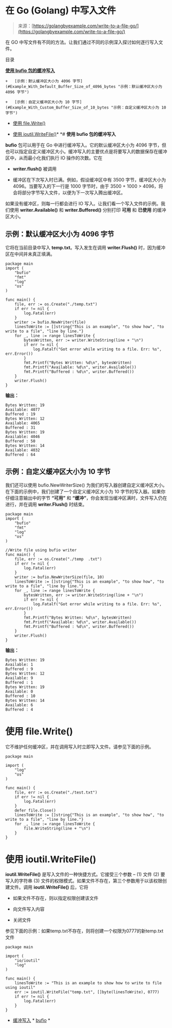 <!--yml

类别：未分类

日期：2024-10-13 06:06:54

-->

# 在 Go (Golang) 中写入文件

> 来源：[https://golangbyexample.com/write-to-a-file-go/](https://golangbyexample.com/write-to-a-file-go/)

在 GO 中写文件有不同的方法。让我们通过不同的示例深入探讨如何逐行写入文件。

目录

**[使用 bufio 包的缓冲写入](#Buffered_write_using_bufio_package "使用 bufio 包的缓冲写入")**

    +   [示例：默认缓冲区大小为 4096 字节](#Example_With_Default_Buffer_Size_of_4096_bytes "示例：默认缓冲区大小为 4096 字节")

    +   [示例：自定义缓冲区大小为 10 字节](#Example_With_Custom_Buffer_Size_of_10_bytes "示例：自定义缓冲区大小为 10 字节")

+   [使用 file.Write()](#Using_fileWrite "使用 file.Write()")

+   [使用 ioutil.WriteFile()](#Using_ioutilWriteFile "使用 ioutil.WriteFile()")*  *# **使用 bufio 包的缓冲写入**

**bufio** 包可以用于在 Go 中进行缓冲写入。它的默认缓冲区大小为 4096 字节，但也可以指定自定义缓冲区大小。缓冲写入的主要优点是将要写入的数据保存在缓冲区中，从而最小化我们执行 IO 操作的次数。它在

+   **writer.flush()** 被调用

+   缓冲区在下次写入时已满。例如，假设缓冲区中有 3500 字节，缓冲区大小为 4096。当要写入的下一行是 1000 字节时，由于 3500 + 1000 > 4096，将会将部分字节写入文件，以便为下一次写入腾出缓冲区。

如果没有缓冲区，则每一行都会进行 IO 写入。让我们看一个写入文件的示例。我们使用 **writer.Available()** 和 **writer.Buffered()** 分别打印 **可用** 和 **已使用** 的缓冲区大小。

## **示例：默认缓冲区大小为 4096 字节**

它将在当前目录中写入 **temp.txt**。写入发生在调用 **writer.Flush()** 时，因为缓冲区在中间并未真正填满。

```
package main
import (
    "bufio"
    "fmt"
    "log"
    "os"
)

func main() {
    file, err := os.Create("./temp.txt")
    if err != nil {
        log.Fatal(err)
    }
    writer := bufio.NewWriter(file)
    linesToWrite := []string{"This is an example", "to show how", "to write to a file", "line by line."}
    for _, line := range linesToWrite {
        bytesWritten, err := writer.WriteString(line + "\n")
        if err != nil {
            log.Fatalf("Got error while writing to a file. Err: %s", err.Error())
        }
        fmt.Printf("Bytes Written: %d\n", bytesWritten)
        fmt.Printf("Available: %d\n", writer.Available())
        fmt.Printf("Buffered : %d\n", writer.Buffered())
    }
    writer.Flush()
}
```

**输出：**

```
Bytes Written: 19
Available: 4077
Buffered : 19
Bytes Written: 12
Available: 4065
Buffered : 31
Bytes Written: 19
Available: 4046
Buffered : 50
Bytes Written: 14
Available: 4032
Buffered : 64
```

## **示例：自定义缓冲区大小为 10 字节**

我们还可以使用 bufio.NewWriterSize() 为我们的写入器创建自定义缓冲区大小。在下面的示例中，我们创建了一个自定义缓冲区大小为 10 字节的写入器。如果你仔细注意输出中的字节 **“可用”** 和 **“缓冲”**，你会发现当缓冲区满时，文件写入仍在进行，并在调用 **writer.Flush()** 时结束。

```
package main
import (
    "bufio"
    "fmt"
    "log"
    "os"
)

//Write file using bufio writer
func main() {
    file, err := os.Create("./temp  .txt")
    if err != nil {
        log.Fatal(err)
    }
    writer := bufio.NewWriterSize(file, 10)
    linesToWrite := []string{"This is an example", "to show how", "to write to a file", "line by line."}
    for _, line := range linesToWrite {
        bytesWritten, err := writer.WriteString(line + "\n")
        if err != nil {
            log.Fatalf("Got error while writing to a file. Err: %s", err.Error())
        }
        fmt.Printf("Bytes Written: %d\n", bytesWritten)
        fmt.Printf("Available: %d\n", writer.Available())
        fmt.Printf("Buffered : %d\n", writer.Buffered())
    }
    writer.Flush()
}
```

**输出：**

```
Bytes Written: 19
Available: 1
Buffered : 9
Bytes Written: 12
Available: 9
Buffered : 1
Bytes Written: 19
Available: 0
Buffered : 10
Bytes Written: 14
Available: 6
Buffered : 4
```

# **使用 file.Write()**

它不维护任何缓冲区，并在调用写入时立即写入文件。请参见下面的示例。

```
package main

import (
    "log"
    "os"
)

func main() {
    file, err := os.Create("./test.txt")
    if err != nil {
        log.Fatal(err)
    }
    defer file.Close()
    linesToWrite := []string{"This is an example", "to show how", "to write to a file", "line by line."}
    for _, line := range linesToWrite {
        file.WriteString(line + "\n")
    }
}
```

# **使用 ioutil.WriteFile()**

**ioutil.WriteFile()** 是写入文件的一种快捷方式。它接受三个参数 – (1) 文件 (2) 要写入的字符串 (3) 文件的权限模式。如果文件不存在，第三个参数用于以该权限创建文件。调用 **ioutil.WriteFile()** 后，它将

+   如果文件不存在，则以指定权限创建该文件

+   向文件写入内容

+   关闭文件

参见下面的示例：如果temp.txt不存在，则将创建一个权限为0777的新temp.txt文件

```
package main

import (
    "io/ioutil"
    "log"
)

func main() {
    linesToWrite := "This is an example to show how to write to file using ioutil"
    err := ioutil.WriteFile("temp.txt", []byte(linesToWrite), 0777)
    if err != nil {
        log.Fatal(err)
    }
}
```

+   [缓冲写入](https://golangbyexample.com/tag/buffered-write/) *   [bufio](https://golangbyexample.com/tag/bufio/) *
